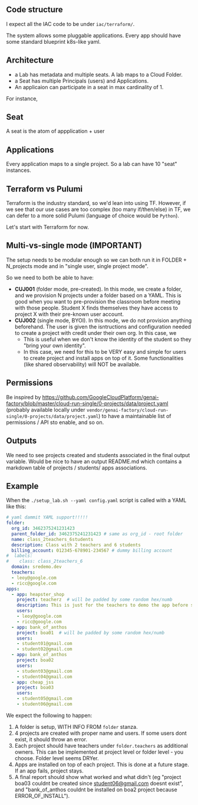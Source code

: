
## Code structure

I expect all the IAC code to be under `iac/terraform/`.

The system allows some pluggable applications. Every app should have some standard blueprint k8s-like yaml.

## Architecture

* a Lab has metadata and multiple seats. A lab maps to a Cloud Folder.
* a Seat has multiple Principals (users) and Applications.
* An applicaion can participate in a seat in max cardinality of 1.

For instance,

## Seat

A seat is the atom of appplication + user

## Applications

Every application maps to a single project. So a lab can have 10 "seat" instances.


## Terraform vs Pulumi

Terraform is the industry standard, so we'd lean into using TF. However, if we see that our use cases are too complex (too many if/then/else) in TF, we can defer to a more solid Pulumi (language of choice would be `Python`).

Let's start with Terraform for now.

## Multi-vs-single mode (**IMPORTANT**)

The setup needs to be modular enough so we can both run it in FOLDER + N_projects mode and in "single user, single project mode".

So we need to both be able to have:
* **CUJ001** (folder mode, pre-created). In this mode, we create a folder, and we provision N projects under a folder based on a YAML. This is good when you want to pre-provision the classroom before meeting with those people. Student X finds themselves they have access to project X with their pre-known user account.
* **CUJ002** (single mode, BYOI). In this mode, we do not provision anything beforehand. The user is given the isntructions and configuration needed to create a project with credit under their own org. In this case, we
  * This is useful when we don't know the identity of the student so they "bring your own identity".
  * In this case, we need for this to be VERY easy and simple for users to create project and install apps on top of it. Some functionalities (like shared observability) will NOT be available.

##  Permissions

Be inspired by  https://github.com/GoogleCloudPlatform/genai-factory/blob/master/cloud-run-single/0-projects/data/project.yaml (probably available locally under `vendor/genai-factory/cloud-run-single/0-projects/data/project.yaml`) to have a maintainable list of permissions / API sto enable, and so on.

## Outputs

We need to see projects created and students associated in the final output variable.
Would be nice to have an output README.md which contains a markdown table of projects / students/ apps associations.

## Example

When the `./setup_lab.sh --yaml config.yaml` script is called with a YAML like this:

```yaml
# yaml dammit YAML support!!!!!
folder:
  org_id: 3462375241231423
  parent_folder_id: 3462375241231423 # same as org_id - root folder
  name: class_2teachers_6students
  description: Class with 2 teachers and 6 students
  billing_account: 012345-678901-234567 # dummy billing account
#  labels:
#    class: class_2teachers_6
  domain: sredemo.dev
  teachers:
  - leoy@google.com
  - ricc@google.com
apps:
  - app: heapster_shop
    project: teacherz  # will be padded by some random hex/numb
    description: This is just for the teachers to demo the app before students do the codelab.
    users:
    - leoy@google.com
    - ricc@google.com
  - app: bank_of_anthos
    project: boa01  # will be padded by some random hex/numb
    users:
    - student01@gmail.com
    - student02@gmail.com
  - app: bank_of_anthos
    project: boa02
    users:
    - student03@gmail.com
    - student04@gmail.com
  - app: cheap_jss
    project: boa03
    users:
    - student05@gmail.com
    - student06@gmail.com
```

We expect the following to happen:

1. A folder is setup, WITH INFO FROM `folder` stanza.
2. 4 projects are created with proper name and users. If some users dont exist, it should throw an error.
3. Each project should have teachers under `folder.teachers` as additional owners. This can be implemented at project level or folder level - you choose. Folder level seems DRYer.
4. Apps are installed on top of each project. This is done at a future stage. If an app fails, project stays.
5. A final report should show what worked and what didn't (eg "project boa03 couldnt be created since student06@gmail.com doesnt exist", and "bank_of_anthos couldnt be installed on boa2 project because ERROR_OF_INSTALL").

